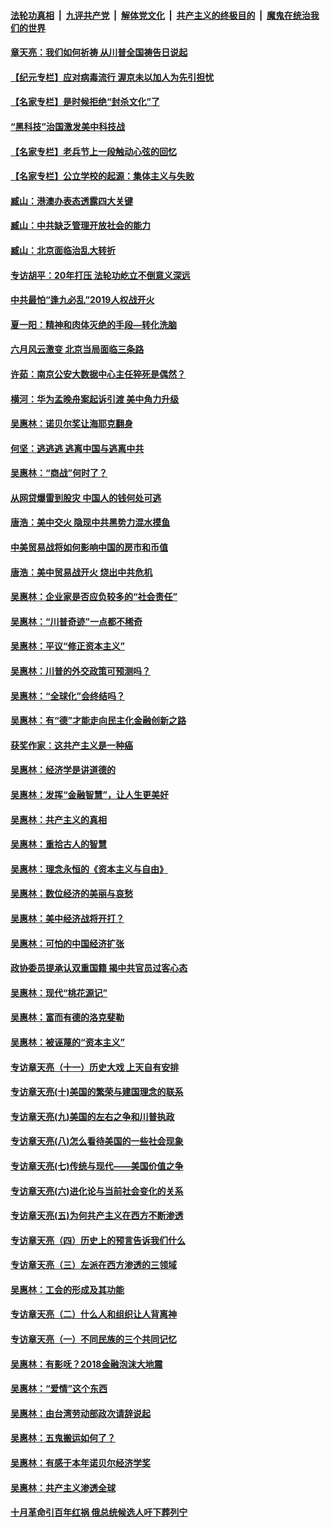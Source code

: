 ####  [法轮功真相](../../../../basic/blob/master/README.md?t=07041231) &nbsp;|&nbsp; [九评共产党](../../../../9ping.md/blob/master/README.md?t=07041231) &nbsp;|&nbsp; [解体党文化](../../../../jtdwh.md/blob/master/README.md?t=07041231)  &nbsp;|&nbsp; [共产主义的终极目的](../../../../gczydzjmd.md/blob/master/README.md?t=07041231) &nbsp;|&nbsp; [魔鬼在统治我们的世界](../../../../mgztzwmdsj.md/blob/master/README.md?t=07041231) 

#### [章天亮：我们如何祈祷 从川普全国祷告日说起](../pages/nsc423/n11944627.md?t=07041231) 

#### [【纪元专栏】应对病毒流行 渥京未以加人为先引担忧](../pages/nsc423/n11875714.md?t=07041231) 

#### [【名家专栏】是时候拒绝“封杀文化”了](../pages/nsc423/n11814093.md?t=07041231) 

#### [“黑科技”治国激发美中科技战](../pages/nsc423/n11638056.md?t=07041231) 

#### [【名家专栏】老兵节上一段触动心弦的回忆](../pages/nsc423/n11646016.md?t=07041231) 

#### [【名家专栏】公立学校的起源：集体主义与失败](../pages/nsc423/n11601833.md?t=07041231) 

#### [臧山：港澳办表态透露四大关键](../pages/nsc423/n11421628.md?t=07041231) 

#### [臧山：中共缺乏管理开放社会的能力](../pages/nsc423/n11407457.md?t=07041231) 

#### [臧山：北京面临治乱大转折](../pages/nsc423/n11406895.md?t=07041231) 

#### [专访胡平：20年打压 法轮功屹立不倒意义深远](../pages/nsc423/n11398800.md?t=07041231) 

#### [中共最怕“逢九必乱”2019人权战开火](../pages/nsc423/n11385248.md?t=07041231) 

#### [夏一阳：精神和肉体灭绝的手段—转化洗脑](../pages/nsc423/n11368250.md?t=07041231) 

#### [六月风云激变 北京当局面临三条路](../pages/nsc423/n11313668.md?t=07041231) 

#### [许茹：南京公安大数据中心主任猝死是偶然？](../pages/nsc423/n11064744.md?t=07041231) 

#### [横河：华为孟晚舟案起诉引渡 美中角力升级](../pages/nsc423/n11027230.md?t=07041231) 

#### [吴惠林：诺贝尔奖让海耶克翻身](../pages/nsc423/n10890049.md?t=07041231) 

#### [何坚：逃逃逃 逃离中国与逃离中共](../pages/nsc423/n10592891.md?t=07041231) 

#### [吴惠林：“商战”何时了？](../pages/nsc423/n10573558.md?t=07041231) 

#### [从网贷爆雷到股灾 中国人的钱何处可逃](../pages/nsc423/n10572800.md?t=07041231) 

#### [唐浩：美中交火 隐现中共黑势力混水摸鱼](../pages/nsc423/n10544040.md?t=07041231) 

#### [中美贸易战将如何影响中国的房市和币值](../pages/nsc423/n10543697.md?t=07041231) 

#### [唐浩：美中贸易战开火 烧出中共危机](../pages/nsc423/n10540126.md?t=07041231) 

#### [吴惠林：企业家是否应负较多的“社会责任”](../pages/nsc423/n10535022.md?t=07041231) 

#### [吴惠林：“川普奇迹”一点都不稀奇](../pages/nsc423/n10512808.md?t=07041231) 

#### [吴惠林：平议“修正资本主义”](../pages/nsc423/n10495724.md?t=07041231) 

#### [吴惠林：川普的外交政策可预测吗？](../pages/nsc423/n10462387.md?t=07041231) 

#### [吴惠林：“全球化”会终结吗？](../pages/nsc423/n10452838.md?t=07041231) 

#### [吴惠林：有“德”才能走向民主化金融创新之路](../pages/nsc423/n10432292.md?t=07041231) 

#### [获奖作家：这共产主义是一种癌](../pages/nsc423/n10431541.md?t=07041231) 

#### [吴惠林：经济学是讲道德的](../pages/nsc423/n10398014.md?t=07041231) 

#### [吴惠林：发挥“金融智慧”，让人生更美好](../pages/nsc423/n10375019.md?t=07041231) 

#### [吴惠林：共产主义的真相](../pages/nsc423/n10351394.md?t=07041231) 

#### [吴惠林：重拾古人的智慧](../pages/nsc423/n10337691.md?t=07041231) 

#### [吴惠林：理念永恒的《资本主义与自由》](../pages/nsc423/n10316274.md?t=07041231) 

#### [吴惠林：数位经济的美丽与哀愁](../pages/nsc423/n10292946.md?t=07041231) 

#### [吴惠林：美中经济战将开打？](../pages/nsc423/n10258825.md?t=07041231) 

#### [吴惠林：可怕的中国经济扩张](../pages/nsc423/n10219147.md?t=07041231) 

#### [政协委员提承认双重国籍 揭中共官员过客心态](../pages/nsc423/n10208809.md?t=07041231) 

#### [吴惠林：现代“桃花源记”](../pages/nsc423/n10185234.md?t=07041231) 

#### [吴惠林：富而有德的洛克斐勒](../pages/nsc423/n10142264.md?t=07041231) 

#### [吴惠林：被诬蔑的“资本主义”](../pages/nsc423/n10124816.md?t=07041231) 

#### [专访章天亮（十一）历史大戏 上天自有安排](../pages/nsc423/n10094905.md?t=07041231) 

#### [专访章天亮(十)美国的繁荣与建国理念的联系](../pages/nsc423/n10094899.md?t=07041231) 

#### [专访章天亮(九)美国的左右之争和川普执政](../pages/nsc423/n10094889.md?t=07041231) 

#### [专访章天亮(八)怎么看待美国的一些社会现象](../pages/nsc423/n10094857.md?t=07041231) 

#### [专访章天亮(七)传统与现代——美国价值之争](../pages/nsc423/n10093140.md?t=07041231) 

#### [专访章天亮(六)进化论与当前社会变化的关系](../pages/nsc423/n10092036.md?t=07041231) 

#### [专访章天亮(五)为何共产主义在西方不断渗透](../pages/nsc423/n10083620.md?t=07041231) 

#### [专访章天亮（四）历史上的预言告诉我们什么](../pages/nsc423/n10083606.md?t=07041231) 

#### [专访章天亮（三）左派在西方渗透的三领域](../pages/nsc423/n10081115.md?t=07041231) 

#### [吴惠林：工会的形成及其功能](../pages/nsc423/n10080633.md?t=07041231) 

#### [专访章天亮（二）什么人和组织让人背离神](../pages/nsc423/n10076637.md?t=07041231) 

#### [专访章天亮（一）不同民族的三个共同记忆](../pages/nsc423/n10074188.md?t=07041231) 

#### [吴惠林：有影呒？2018金融泡沫大地震](../pages/nsc423/n10040534.md?t=07041231) 

#### [吴惠林：“爱情”这个东西](../pages/nsc423/n10019423.md?t=07041231) 

#### [吴惠林：由台湾劳动部政次请辞说起](../pages/nsc423/n9979679.md?t=07041231) 

#### [吴惠林：五鬼搬运如何了？](../pages/nsc423/n9925338.md?t=07041231) 

#### [吴惠林：有感于本年诺贝尔经济学奖](../pages/nsc423/n9871883.md?t=07041231) 

#### [吴惠林：共产主义渗透全球](../pages/nsc423/n9812748.md?t=07041231) 

#### [十月革命引百年红祸 俄总统候选人吁下葬列宁](../pages/nsc423/n9810182.md?t=07041231) 

